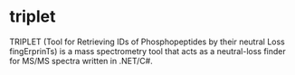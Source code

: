 triplet
=======
TRIPLET (Tool for Retrieving IDs of Phosphopeptides by their neutral Loss fingErprinTs) is a mass spectrometry tool that acts as a neutral-loss finder for MS/MS spectra written in .NET/C#.